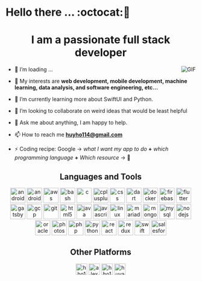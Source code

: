 # Hello there ... :octocat::rocket: 

<h1 align="center">I am a passionate full stack developer</h1>

<p align="left">
  
<img align="right" alt="GIF" src="https://i.pinimg.com/originals/e4/26/70/e426702edf874b181aced1e2fa5c6cde.gif" />

- 🔭 I’m loading ...

- 🤔 My interests are **web development, mobile development, machine learning, data analysis, and software engineering, etc...**

- 🌱 I’m currently learning more about SwiftUI and Python.

- 👯 I’m looking to collaborate on weird ideas that would be least helpful

- 💬 Ask me about anything, I am happy to help.

- 📫 How to reach me **huyho114@gmail.com**

- ⚡ Coding recipe: Google -> *what I want my app to do* **+** *which programming language* **+** *Which resource* -> 🤩

</p>

<h2 align="center">Languages and Tools</h1>

<p align="center"><img src="https://cdn1.iconfinder.com/data/icons/logotypes/32/android-512.png" alt="android" width="40" height="40"/> <img src="https://cdn3.iconfinder.com/data/icons/social-media-logos-glyph/2048/5315_-_Apple-512.png" alt="android" width="40" height="40"/> <img src="https://upload.wikimedia.org/wikipedia/commons/thumb/5/5c/AWS_Simple_Icons_AWS_Cloud.svg/1024px-AWS_Simple_Icons_AWS_Cloud.svg.png" alt="aws" width="40" height="40"/> <img src="https://icons.iconarchive.com/icons/paomedia/small-n-flat/1024/terminal-icon.png" alt="bash" width="40" height="40"/> <img src="https://cdn.iconscout.com/icon/free/png-512/c-programming-569564.png" alt="c" width="40" height="40"/> <img src="https://cdn.iconscout.com/icon/free/png-512/c-plus-569563.png" alt="cplusplus" width="40" height="40"/> <img src="https://cdn4.iconfinder.com/data/icons/iconsimple-programming/512/css-512.png" alt="css" width="40" height="40"/> <img src="https://www.vectorlogo.zone/logos/dartlang/dartlang-icon.svg" alt="dart" width="40" height="40"/> <img src="https://www.docker.com/sites/default/files/d8/2019-07/Moby-logo.png" alt="docker" width="40" height="40"/> <img src="https://www.vectorlogo.zone/logos/firebase/firebase-icon.svg" alt="firebase" width="40" height="40"/> <img src="https://www.vectorlogo.zone/logos/flutterio/flutterio-icon.svg" alt="flutter" width="40" height="40"/> <img src="https://www.vectorlogo.zone/logos/gatsbyjs/gatsbyjs-icon.svg" alt="gatsby" width="40" height="40"/> <img src="https://www.vectorlogo.zone/logos/google_cloud/google_cloud-icon.svg" alt="gcp" width="40" height="40"/> <img src="https://www.vectorlogo.zone/logos/git-scm/git-scm-icon.svg" alt="git" width="40" height="40"/> <img src="https://www.w3.org/html/logo/downloads/HTML5_Logo_512.png" alt="html5" width="40" height="40"/> <img src="https://upload.wikimedia.org/wikipedia/en/thumb/3/30/Java_programming_language_logo.svg/1200px-Java_programming_language_logo.svg.png" alt="java" width="40" height="40"/> <img src="https://cdn.icon-icons.com/icons2/2108/PNG/512/javascript_icon_130900.png" alt="javascript" width="40" height="40"/> <img src="https://cdn.iconscout.com/icon/free/png-512/linux-17-570099.png" alt="linux" width="40" height="40"/> <img src="https://mariadb.com/wp-content/uploads/2019/11/mariadb-logo-vert_blue-transparent.png" alt="mariadb" width="40" height="40"/> <img src="https://cdn.iconscout.com/icon/free/png-512/mongodb-3-1175138.png" alt="mongodb" width="40" height="40"/> <img src="https://cdn.iconscout.com/icon/free/png-512/mysql-19-1174939.png" alt="mysql" width="40" height="40"/> <img src="https://cdn.freebiesupply.com/logos/thumbs/2x/nodejs-1-logo.png" alt="nodejs" width="40" height="40"/> <img src="https://sybyl.com/wp-content/uploads/2019/11/Oracle-Logo-For-Website.png" alt="oracle" width="40" height="40"/> <img src="https://upload.wikimedia.org/wikipedia/commons/thumb/a/af/Adobe_Photoshop_CC_icon.svg/788px-Adobe_Photoshop_CC_icon.svg.png" alt="photoshop" width="40" height="40"/> <img src="https://iconarchive.com/download/i105644/papirus-team/papirus-apps/github-bartzaalberg-php-tester.ico" alt="php" width="40" height="40"/> <img src="https://cdn3.iconfinder.com/data/icons/logos-and-brands-adobe/512/267_Python-512.png" alt="python" width="40" height="40"/> <img src="https://cdn.worldvectorlogo.com/logos/react.svg" alt="react" width="40" height="40"/> <img src="https://cdn.iconscout.com/icon/free/png-512/redux-283024.png" alt="redux" width="40" height="40"/> <img src="https://cdn4.iconfinder.com/data/icons/logos-3/504/Swift-2-512.png" alt="swift" width="40" height="40"/> <img src="https://cdn.iconscout.com/icon/free/png-512/salesforce-3-569548.png" alt="salesforce" width="40" height="40"/></p>




 <h2 align="center">Other Platforms</h1>
 <p align="center">
 <a href="https://gitlab.com/hho114" target="blank"><img align="center" src="https://upload.wikimedia.org/wikipedia/commons/thumb/1/18/GitLab_Logo.svg/1200px-GitLab_Logo.svg.png" alt="hho114" height="30" width="30" /></a>
<a href="https://twitter.com/alexho114" target="blank"><img align="center" src="https://www.lter-europe.net/document-archive/image-gallery/albums/logos/TwitterLogo_55acee.png/image" alt="alexho114" height="30" width="30" /></a>
<a href="https://linkedin.com/in/hho114" target="blank"><img align="center" src="https://nepa.com/wp-content/uploads/2017/09/linkedin-logo.png" alt="hho114" height="30" width="30" /></a>
<a href="https://www.youtube.com/c/huyalexho" target="blank"><img align="center" src="https://cdn1.iconfinder.com/data/icons/logotypes/32/youtube-512.png" alt="huyalexho" height="30" width="30" /></a>
</p>

